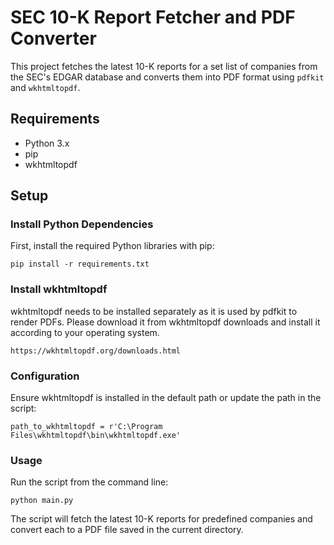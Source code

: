 # SEC 10-K Report Fetcher and PDF Converter

This project fetches the latest 10-K reports for a set list of companies from the SEC's EDGAR database and converts them into PDF format using `pdfkit` and `wkhtmltopdf`.

## Requirements

- Python 3.x
- pip
- wkhtmltopdf

## Setup

### Install Python Dependencies

First, install the required Python libraries with pip:
```
pip install -r requirements.txt
```

### Install wkhtmltopdf
wkhtmltopdf needs to be installed separately as it is used by pdfkit to render PDFs. Please download it from wkhtmltopdf downloads and install it according to your operating system.
```
https://wkhtmltopdf.org/downloads.html
```

### Configuration
Ensure wkhtmltopdf is installed in the default path or update the path in the script:
```
path_to_wkhtmltopdf = r'C:\Program Files\wkhtmltopdf\bin\wkhtmltopdf.exe'
```

### Usage
Run the script from the command line:
```
python main.py
```
The script will fetch the latest 10-K reports for predefined companies and convert each to a PDF file saved in the current directory.
